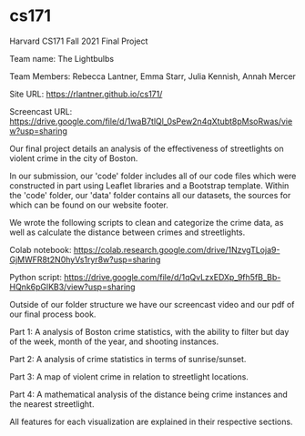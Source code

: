 # cs171
Harvard CS171 Fall 2021 Final Project

Team name: The Lightbulbs

Team Members: Rebecca Lantner, Emma Starr, Julia Kennish, Annah Mercer

Site URL: https://rlantner.github.io/cs171/

Screencast URL: https://drive.google.com/file/d/1waB7tlQl_0sPew2n4qXtubt8pMsoRwas/view?usp=sharing

Our final project details an analysis of the effectiveness of streetlights on violent crime in the city of Boston.

In our submission, our 'code' folder includes all of our code files which were constructed in part using Leaflet libraries and a Bootstrap template. Within the 'code' folder, our 'data' folder contains all our datasets, the sources for which can be found on our website footer. 

We wrote the following scripts to clean and categorize the crime data, as well as calculate the distance between crimes and streetlights.

Colab notebook: https://colab.research.google.com/drive/1NzvgTLoja9-GjMWFR8t2N0hyVs1ryr8w?usp=sharing

Python script: https://drive.google.com/file/d/1qQvLzxEDXp_9fh5fB_Bb-HQnk6pGlKB3/view?usp=sharing

Outside of our folder structure we have our screencast video and our pdf of our final process book.

Part 1: A analysis of Boston crime statistics, with the ability to filter but day of the week, month of the year, and shooting instances.

Part 2: A analysis of crime statistics in terms of sunrise/sunset.

Part 3: A map of violent crime in relation to streetlight locations.

Part 4: A mathematical analysis of the distance being crime instances and the nearest streetlight.

All features for each visualization are explained in their respective sections.

